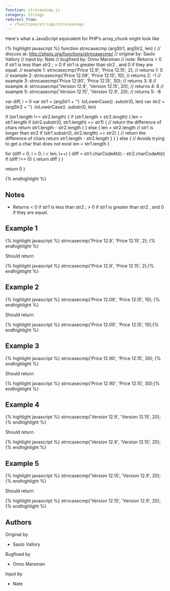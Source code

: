 ```yaml
---
function: strncasecmp.js
category: strings
redirect_from:
  - /functions/strings/strncasecmp/
---
```


<!-- WARNING! This file is auto generated by `npm run web:inject`, do not edit by hand -->

Here's what a JavaScript equivalent for PHP’s array_chunk might look like

{% highlight javascript %}
function strncasecmp (argStr1, argStr2, len) {
  //  discuss at: http://phpjs.org/functions/strncasecmp/
  // original by: Saulo Vallory
  //    input by: Nate
  // bugfixed by: Onno Marsman
  //        note: Returns < 0 if str1 is less than str2 ; > 0 if str1 is greater than str2 , and 0 if they are equal.
  //   example 1: strncasecmp('Price 12.9', 'Price 12.15', 2);
  //   returns 1: 0
  //   example 2: strncasecmp('Price 12.09', 'Price 12.15', 10);
  //   returns 2: -1
  //   example 3: strncasecmp('Price 12.90', 'Price 12.15', 30);
  //   returns 3: 8
  //   example 4: strncasecmp('Version 12.9', 'Version 12.15', 20);
  //   returns 4: 8
  //   example 5: strncasecmp('Version 12.15', 'Version 12.9', 20);
  //   returns 5: -8

  var diff, i = 0
  var str1 = (argStr1 + '')
    .toLowerCase()
    .substr(0, len)
  var str2 = (argStr2 + '')
    .toLowerCase()
    .substr(0, len)

  if (str1.length !== str2.length) {
    if (str1.length < str2.length) {
      len = str1.length
      if (str2.substr(0, str1.length) == str1) {
        // return the difference of chars
        return str1.length - str2.length
      }
    } else {
      len = str2.length
      // str1 is longer than str2
      if (str1.substr(0, str2.length) == str2) {
        // return the difference of chars
        return str1.length - str2.length
      }
    }
  } else {
    // Avoids trying to get a char that does not exist
    len = str1.length
  }

  for (diff = 0, i = 0; i < len; i++) {
    diff = str1.charCodeAt(i) - str2.charCodeAt(i)
    if (diff !== 0) {
      return diff
    }
  }

  return 0
}

{% endhighlight %}

## Notes
- Returns < 0 if str1 is less than str2 ; > 0 if str1 is greater than str2 , and 0 if they are equal.

## Example 1

{% highlight javascript %}
strncasecmp('Price 12.9', 'Price 12.15', 2);
{% endhighlight %}

Should return

{% highlight javascript %}
strncasecmp('Price 12.9', 'Price 12.15', 2);{% endhighlight %}

## Example 2

{% highlight javascript %}
strncasecmp('Price 12.09', 'Price 12.15', 10);
{% endhighlight %}

Should return

{% highlight javascript %}
strncasecmp('Price 12.09', 'Price 12.15', 10);{% endhighlight %}

## Example 3

{% highlight javascript %}
strncasecmp('Price 12.90', 'Price 12.15', 30);
{% endhighlight %}

Should return

{% highlight javascript %}
strncasecmp('Price 12.90', 'Price 12.15', 30);{% endhighlight %}

## Example 4

{% highlight javascript %}
strncasecmp('Version 12.9', 'Version 12.15', 20);
{% endhighlight %}

Should return

{% highlight javascript %}
strncasecmp('Version 12.9', 'Version 12.15', 20);{% endhighlight %}

## Example 5

{% highlight javascript %}
strncasecmp('Version 12.15', 'Version 12.9', 20);
{% endhighlight %}

Should return

{% highlight javascript %}
strncasecmp('Version 12.15', 'Version 12.9', 20);{% endhighlight %}


## Authors


Original by

- Saulo Vallory


Bugfixed by

- Onno Marsman


Input by

- Nate

